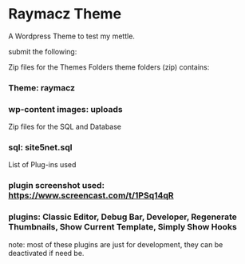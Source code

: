 # Raymacz Theme
A Wordpress Theme to test my mettle.

submit the following:

Zip files for the Themes Folders theme folders (zip) contains:
### Theme: raymacz
### wp-content images: uploads

Zip files for the SQL and Database 
### sql: site5net.sql

List of Plug-ins used 
### plugin screenshot used: https://www.screencast.com/t/1PSq14qR 
### plugins: Classic Editor, Debug Bar, Developer, Regenerate Thumbnails, Show Current Template, Simply Show Hooks 

note: most of these plugins are just for development, they can be deactivated if need be.

